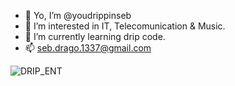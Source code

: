 - 👋 Yo, I’m @youdrippinseb
- 👀 I’m interested in IT, Telecomunication & Music.
- 🌱 I’m currently learning drip code.
- 📫 seb.drago.1337@gmail.com

<!---
youdrippinseb/youdrippinseb is a ✨ special ✨ repository because its `README.md` (this file) appears on your GitHub profile.
You can click the Preview link to take a look at your changes.
--->
![DRIP_ENT](https://user-images.githubusercontent.com/96479305/151964893-c4c1fadf-d8d8-47f0-8c16-b4188ef59ddf.jpg)
